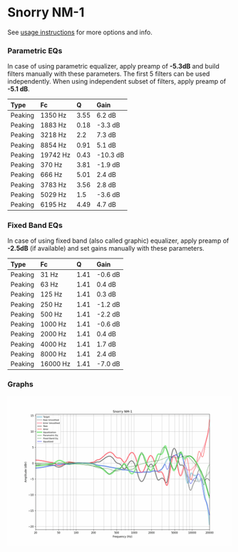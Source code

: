 # Snorry NM-1
See [usage instructions](https://github.com/jaakkopasanen/AutoEq#usage) for more options and info.

### Parametric EQs
In case of using parametric equalizer, apply preamp of **-5.3dB** and build filters manually
with these parameters. The first 5 filters can be used independently.
When using independent subset of filters, apply preamp of **-5.1 dB**.

| Type    | Fc       |    Q | Gain     |
|:--------|:---------|:-----|:---------|
| Peaking | 1350 Hz  | 3.55 | 6.2 dB   |
| Peaking | 1883 Hz  | 0.18 | -3.3 dB  |
| Peaking | 3218 Hz  | 2.2  | 7.3 dB   |
| Peaking | 8854 Hz  | 0.91 | 5.1 dB   |
| Peaking | 19742 Hz | 0.43 | -10.3 dB |
| Peaking | 370 Hz   | 3.81 | -1.9 dB  |
| Peaking | 666 Hz   | 5.01 | 2.4 dB   |
| Peaking | 3783 Hz  | 3.56 | 2.8 dB   |
| Peaking | 5029 Hz  | 1.5  | -3.6 dB  |
| Peaking | 6195 Hz  | 4.49 | 4.7 dB   |

### Fixed Band EQs
In case of using fixed band (also called graphic) equalizer, apply preamp of **-2.5dB**
(if available) and set gains manually with these parameters.

| Type    | Fc       |    Q | Gain    |
|:--------|:---------|:-----|:--------|
| Peaking | 31 Hz    | 1.41 | -0.6 dB |
| Peaking | 63 Hz    | 1.41 | 0.4 dB  |
| Peaking | 125 Hz   | 1.41 | 0.3 dB  |
| Peaking | 250 Hz   | 1.41 | -1.2 dB |
| Peaking | 500 Hz   | 1.41 | -2.2 dB |
| Peaking | 1000 Hz  | 1.41 | -0.6 dB |
| Peaking | 2000 Hz  | 1.41 | 0.4 dB  |
| Peaking | 4000 Hz  | 1.41 | 1.7 dB  |
| Peaking | 8000 Hz  | 1.41 | 2.4 dB  |
| Peaking | 16000 Hz | 1.41 | -7.0 dB |

### Graphs
![](./Snorry%20NM-1.png)